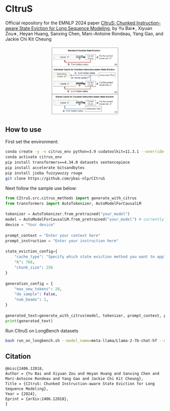 # CItruS
Official repository for the EMNLP 2024 paper [CItruS: Chunked Instruction-aware State Eviction for Long Sequence Modeling](https://arxiv.org/abs/2406.12018), by Yu Bai∗, Xiyuan Zou∗, Heyan Huang, Sanxing Chen, Marc-Antoine Rondeau, Yang Gao, and Jackie Chi Kit Cheung

<p align="center">
  <img src="figure_5.PNG" width="43%" height="33%">
</p>

## How to use
First set the environment:
```bash
conda create -y -n citrus_env python=3.9 cudatoolkit=11.3.1 --override-channels -c conda-forge -c nvidia
conda activate citrus_env
pip install transformers==4.34.0 datasets sentencepiece
pip install accelerate bitsandbytes
pip install jieba fuzzywuzzy rouge
git clone https://github.com/ybai-nlp/CItruS
```

Next follow the sample use below:
```python
from CItruS.src.citrus_methods import generate_with_citrus
from transformers import AutoTokenizer, AutoModelForCausalLM

tokenizer = AutoTokenizer.from_pretrained("your_model")
model = AutoModelForCausalLM.from_pretrained("your_model") # currently support Llama2, Llama3 and Mistral
device = "Your device"

prompt_context = "Enter your context here"
prompt_instruction = "Enter your instruction here"

state_eviction_config={
    "cache_type": "Specify which state eviction method you want to apply during prefilling", # support standard, instruction_aware_single, instruction_aware_dual
    "k": 768, 
    "chunk_size": 256
}

generation_config = {
    "max_new_tokens": 20,
    "do_sample": False,
    "num_beams": 1,
}

generated_text=generate_with_citrus(model, tokenizer, prompt_context, prompt_instruction, device, state_eviction_config, generation_config)
print(generated_text)
```

Run CItruS on LongBench datasets
```bash
bash run_on_longbench.sh --model_name=meta-llama/Llama-2-7b-chat-hf --dataset_name=qasper --cache_type=instruction_aware_single --chunk_size=256  --k=768 
```

## Citation
```
@misc{2406.12018,
Author = {Yu Bai and Xiyuan Zou and Heyan Huang and Sanxing Chen and Marc-Antoine Rondeau and Yang Gao and Jackie Chi Kit Cheung},
Title = {CItruS: Chunked Instruction-aware State Eviction for Long Sequence Modeling},
Year = {2024},
Eprint = {arXiv:2406.12018},
}
```

